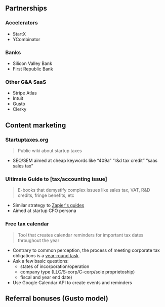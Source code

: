 ## Partnerships

### Accelerators
* StartX
* YCombinator

### Banks
* Silicon Valley Bank
* First Republic Bank

### Other G&A SaaS
* Stripe Atlas
* Intuit
* Gusto
* Clerky

## Content marketing

### Startuptaxes.org
>Public wiki about startup taxes

* SEO/SEM aimed at cheap keywords like “409a” “r&d tax credit” “saas sales tax”

### Ultimate Guide to [tax/accounting issue]
> E-books that demystify complex issues like sales tax, VAT, R&D credits, fringe benefits, etc

* Similar strategy to [Zapier's guides](https://zapier.com/learn/)
* Aimed at startup CFO persona

### Free tax calendar
> Tool that creates calendar reminders for important tax dates throughout the year

* Contrary to common perception, the process of meeting corporate tax obligations is a [year-round task](https://kruze.app.box.com/v/sfstartuptaxcalendar).
* Ask a few basic questions:
    * states of incorporation/operation
    * company type (LLC/S-corp/C-corp/sole proprietoship)
    * fiscal and year end date)
* Use Google Calendar API to create events and reminders

## Referral bonuses (Gusto model)
